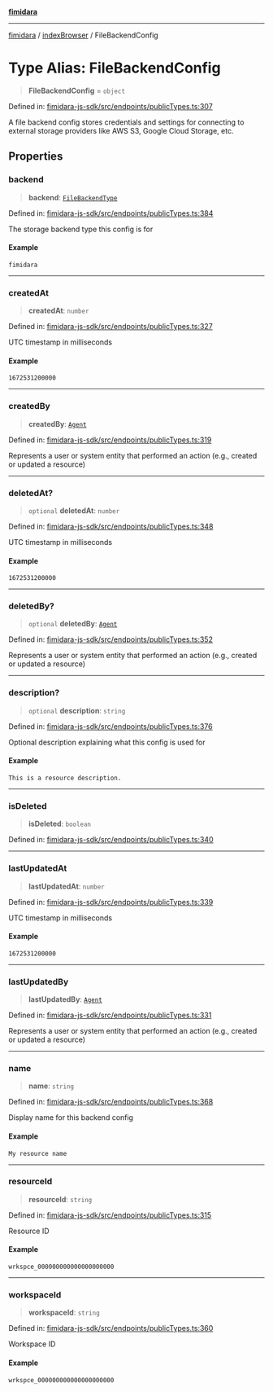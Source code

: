 [**fimidara**](../../README.md)

***

[fimidara](../../modules.md) / [indexBrowser](../README.md) / FileBackendConfig

# Type Alias: FileBackendConfig

> **FileBackendConfig** = `object`

Defined in: [fimidara-js-sdk/src/endpoints/publicTypes.ts:307](https://github.com/softkave/fimidara/blob/feac071900ab8644442d355e5cb5db9df2f34600/fimidara-js-sdk/src/endpoints/publicTypes.ts#L307)

A file backend config stores credentials and settings for connecting to external storage providers like AWS S3, Google Cloud Storage, etc.

## Properties

### backend

> **backend**: [`FileBackendType`](FileBackendType.md)

Defined in: [fimidara-js-sdk/src/endpoints/publicTypes.ts:384](https://github.com/softkave/fimidara/blob/feac071900ab8644442d355e5cb5db9df2f34600/fimidara-js-sdk/src/endpoints/publicTypes.ts#L384)

The storage backend type this config is for

#### Example

```
fimidara
```

***

### createdAt

> **createdAt**: `number`

Defined in: [fimidara-js-sdk/src/endpoints/publicTypes.ts:327](https://github.com/softkave/fimidara/blob/feac071900ab8644442d355e5cb5db9df2f34600/fimidara-js-sdk/src/endpoints/publicTypes.ts#L327)

UTC timestamp in milliseconds

#### Example

```
1672531200000
```

***

### createdBy

> **createdBy**: [`Agent`](Agent.md)

Defined in: [fimidara-js-sdk/src/endpoints/publicTypes.ts:319](https://github.com/softkave/fimidara/blob/feac071900ab8644442d355e5cb5db9df2f34600/fimidara-js-sdk/src/endpoints/publicTypes.ts#L319)

Represents a user or system entity that performed an action (e.g., created or updated a resource)

***

### deletedAt?

> `optional` **deletedAt**: `number`

Defined in: [fimidara-js-sdk/src/endpoints/publicTypes.ts:348](https://github.com/softkave/fimidara/blob/feac071900ab8644442d355e5cb5db9df2f34600/fimidara-js-sdk/src/endpoints/publicTypes.ts#L348)

UTC timestamp in milliseconds

#### Example

```
1672531200000
```

***

### deletedBy?

> `optional` **deletedBy**: [`Agent`](Agent.md)

Defined in: [fimidara-js-sdk/src/endpoints/publicTypes.ts:352](https://github.com/softkave/fimidara/blob/feac071900ab8644442d355e5cb5db9df2f34600/fimidara-js-sdk/src/endpoints/publicTypes.ts#L352)

Represents a user or system entity that performed an action (e.g., created or updated a resource)

***

### description?

> `optional` **description**: `string`

Defined in: [fimidara-js-sdk/src/endpoints/publicTypes.ts:376](https://github.com/softkave/fimidara/blob/feac071900ab8644442d355e5cb5db9df2f34600/fimidara-js-sdk/src/endpoints/publicTypes.ts#L376)

Optional description explaining what this config is used for

#### Example

```
This is a resource description.
```

***

### isDeleted

> **isDeleted**: `boolean`

Defined in: [fimidara-js-sdk/src/endpoints/publicTypes.ts:340](https://github.com/softkave/fimidara/blob/feac071900ab8644442d355e5cb5db9df2f34600/fimidara-js-sdk/src/endpoints/publicTypes.ts#L340)

***

### lastUpdatedAt

> **lastUpdatedAt**: `number`

Defined in: [fimidara-js-sdk/src/endpoints/publicTypes.ts:339](https://github.com/softkave/fimidara/blob/feac071900ab8644442d355e5cb5db9df2f34600/fimidara-js-sdk/src/endpoints/publicTypes.ts#L339)

UTC timestamp in milliseconds

#### Example

```
1672531200000
```

***

### lastUpdatedBy

> **lastUpdatedBy**: [`Agent`](Agent.md)

Defined in: [fimidara-js-sdk/src/endpoints/publicTypes.ts:331](https://github.com/softkave/fimidara/blob/feac071900ab8644442d355e5cb5db9df2f34600/fimidara-js-sdk/src/endpoints/publicTypes.ts#L331)

Represents a user or system entity that performed an action (e.g., created or updated a resource)

***

### name

> **name**: `string`

Defined in: [fimidara-js-sdk/src/endpoints/publicTypes.ts:368](https://github.com/softkave/fimidara/blob/feac071900ab8644442d355e5cb5db9df2f34600/fimidara-js-sdk/src/endpoints/publicTypes.ts#L368)

Display name for this backend config

#### Example

```
My resource name
```

***

### resourceId

> **resourceId**: `string`

Defined in: [fimidara-js-sdk/src/endpoints/publicTypes.ts:315](https://github.com/softkave/fimidara/blob/feac071900ab8644442d355e5cb5db9df2f34600/fimidara-js-sdk/src/endpoints/publicTypes.ts#L315)

Resource ID

#### Example

```
wrkspce_000000000000000000000
```

***

### workspaceId

> **workspaceId**: `string`

Defined in: [fimidara-js-sdk/src/endpoints/publicTypes.ts:360](https://github.com/softkave/fimidara/blob/feac071900ab8644442d355e5cb5db9df2f34600/fimidara-js-sdk/src/endpoints/publicTypes.ts#L360)

Workspace ID

#### Example

```
wrkspce_000000000000000000000
```
